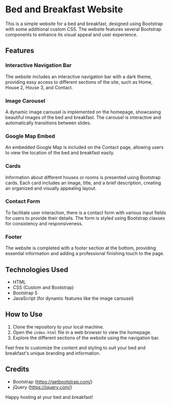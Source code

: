 # Bed and Breakfast Website

This is a simple website for a bed and breakfast, designed using Bootstrap with some additional custom CSS. The website features several Bootstrap components to enhance its visual appeal and user experience.

## Features

### Interactive Navigation Bar

The website includes an interactive navigation bar with a dark theme, providing easy access to different sections of the site, such as Home, House 2, House 3, and Contact.

### Image Carousel

A dynamic image carousel is implemented on the homepage, showcasing beautiful images of the bed and breakfast. The carousel is interactive and automatically transitions between slides.

### Google Map Embed

An embedded Google Map is included on the Contact page, allowing users to view the location of the bed and breakfast easily.

### Cards

Information about different houses or rooms is presented using Bootstrap cards. Each card includes an image, title, and a brief description, creating an organized and visually appealing layout.

### Contact Form

To facilitate user interaction, there is a contact form with various input fields for users to provide their details. The form is styled using Bootstrap classes for consistency and responsiveness.

### Footer

The website is completed with a footer section at the bottom, providing essential information and adding a professional finishing touch to the page.

## Technologies Used

- HTML
- CSS (Custom and Bootstrap)
- Bootstrap 5
- JavaScript (for dynamic features like the image carousel)

## How to Use

1. Clone the repository to your local machine.
2. Open the `index.html` file in a web browser to view the homepage.
3. Explore the different sections of the website using the navigation bar.

Feel free to customize the content and styling to suit your bed and breakfast's unique branding and information.

## Credits

- Bootstrap (https://getbootstrap.com/)
- jQuery (https://jquery.com/)

Happy hosting at your bed and breakfast!
